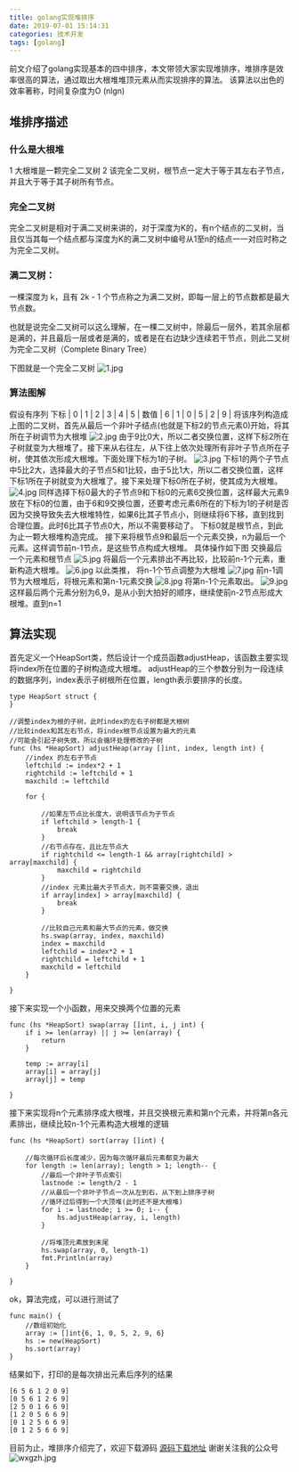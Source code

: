 ```yaml
---
title: golang实现堆排序
date: 2019-07-01 15:14:31
categories: 技术开发
tags: [golang]
---
```

前文介绍了golang实现基本的四中排序，本文带领大家实现堆排序，堆排序是效率很高的算法，通过取出大根堆堆顶元素从而实现排序的算法。
该算法以出色的效率著称，时间复杂度为O (nlgn)
<!--more-->
## 堆排序描述
### 什么是大根堆
1 大根堆是一颗完全二叉树
2 该完全二叉树，根节点一定大于等于其左右子节点，并且大于等于其子树所有节点。

### 完全二叉树
完全二叉树是相对于满二叉树来讲的，对于深度为K的，有n个结点的二叉树，当且仅当其每一个结点都与深度为K的满二叉树中编号从1至n的结点一一对应时称之为完全二叉树。
### 满二叉树：
一棵深度为 k，且有 2k - 1 个节点称之为满二叉树，即每一层上的节点数都是最大节点数。

也就是说完全二叉树可以这么理解，在一棵二叉树中，除最后一层外，若其余层都是满的，并且最后一层或者是满的，或者是在右边缺少连续若干节点，则此二叉树为完全二叉树（Complete Binary Tree）

下图就是一个完全二叉树
![1.jpg](1.jpg)
### 算法图解
假设有序列
下标 | 0     |   1    |   2    |   3    |   4    |   5    |
数值 | 6     |   1    |   0    |   5    |   2    |   9    |
将该序列构造成上图的二叉树，首先从最后一个非叶子结点(也就是下标2的节点元素0)开始，将其所在子树调节为大根堆
![2.jpg](2.jpg)
由于9比0大，所以二者交换位置，这样下标2所在子树就变为大根堆了。接下来从右往左，从下往上依次处理所有非叶子节点所在子树，使其依次形成大根堆。下面处理下标为1的子树。
![3.jpg](3.jpg)
下标1的两个子节点中5比2大，选择最大的子节点5和1比较，由于5比1大，所以二者交换位置，这样下标1所在子树就变为大根堆了。接下来处理下标0所在子树，使其成为大根堆。
![4.jpg](4.jpg)
同样选择下标0最大的子节点9和下标0的元素6交换位置，这样最大元素9放在下标0的位置，由于6和9交换位置，还要考虑元素6所在的下标为1的子树是否因为交换导致失去大根堆特性，如果6比其子节点小，则继续将6下移，直到找到合理位置。此时6比其子节点0大，所以不需要移动了。
下标0就是根节点，到此为止一颗大根堆构造完成。
接下来将根节点9和最后一个元素交换，n为最后一个元素。这样调节前n-1节点，是这些节点构成大根堆。
具体操作如下图
交换最后一个元素和根节点
![5.jpg](5.jpg)
将最后一个元素排出不再比较，比较前n-1个元素，重新构造大根堆。
![6.jpg](6.jpg)
以此类推，
将n-1个节点调整为大根堆
![7.jpg](7.jpg)
前n-1调节为大根堆后，将根元素和第n-1元素交换
![8.jpg](8.jpg)
将第n-1个元素取出。
![9.jpg](9.jpg)
这样最后两个元素分别为6,9，是从小到大拍好的顺序，继续使前n-2节点形成大根堆。直到n=1
## 算法实现
首先定义一个HeapSort类，然后设计一个成员函数adjustHeap，该函数主要实现将index所在位置的子树构造成大根堆。
adjustHeap的三个参数分别为一段连续的数据序列，index表示子树根所在位置，length表示要排序的长度。
``` golang
type HeapSort struct {
}

//调整index为根的子树，此时index的左右子树都是大根树
//比较index和其左右节点，将index根节点设置为最大的元素
//可能会引起子树失效，所以会循环处理修改的子树
func (hs *HeapSort) adjustHeap(array []int, index, length int) {
	//index 的左右子节点
	leftchild := index*2 + 1
	rightchild := leftchild + 1
	maxchild := leftchild

	for {

		//如果左节点比长度大，说明该节点为子节点
		if leftchild > length-1 {
			break
		}
		//右节点存在，且比左节点大
		if rightchild <= length-1 && array[rightchild] > array[maxchild] {
			maxchild = rightchild
		}
		//index 元素比最大子节点大，则不需要交换，退出
		if array[index] > array[maxchild] {
			break
		}

		//比较自己元素和最大节点的元素，做交换
		hs.swap(array, index, maxchild)
		index = maxchild
		leftchild = index*2 + 1
		rightchild = leftchild + 1
		maxchild = leftchild
	}

}
```
接下来实现一个小函数，用来交换两个位置的元素
``` golang
func (hs *HeapSort) swap(array []int, i, j int) {
	if i >= len(array) || j >= len(array) {
		return
	}

	temp := array[i]
	array[i] = array[j]
	array[j] = temp

}
```
接下来实现将n个元素排序成大根堆，并且交换根元素和第n个元素，并将第n各元素排出，继续比较n-1个元素构造大根堆的逻辑
``` golang
func (hs *HeapSort) sort(array []int) {

	//每次循环后长度减少，因为每次循环最后元素都变为最大
	for length := len(array); length > 1; length-- {
		//最后一个非叶子节点索引
		lastnode := length/2 - 1
		//从最后一个非叶子节点一次从左到右，从下到上排序子树
		//循环过后得到一个大顶堆(此时还不是大根堆)
		for i := lastnode; i >= 0; i-- {
			hs.adjustHeap(array, i, length)
		}

		//将堆顶元素放到末尾
		hs.swap(array, 0, length-1)
		fmt.Println(array)
	}

}
```
ok，算法完成，可以进行测试了
``` golang
func main() {
	//数组初始化
	array := []int{6, 1, 0, 5, 2, 9, 6}
	hs := new(HeapSort)
	hs.sort(array)
}
```
结果如下，打印的是每次排出元素后序列的结果
``` shell
[6 5 6 1 2 0 9]
[0 5 6 1 2 6 9]
[2 5 0 1 6 6 9]
[1 2 0 5 6 6 9]
[0 1 2 5 6 6 9]
[0 1 2 5 6 6 9]
```
目前为止，堆排序介绍完了，欢迎下载源码
[源码下载地址](https://github.com/secondtonone1/golang-)
谢谢关注我的公众号
![wxgzh.jpg](wxgzh.jpg)



